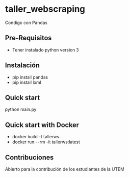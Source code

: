 # taller_webscraping
Condigo con Pandas
## Pre-Requisitos
- Tener instalado python version 3
## Instalación
- pip install pandas
- pip install lxml

## Quick start
python main.py

## Quick start with Docker
- docker build -t tallerws .
- docker run --rm -it tallerws:latest

## Contribuciones
Abierto para la contribución de los estudiantes de la UTEM

